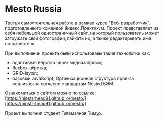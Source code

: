 # Mesto Russia

Третья самостоятельная работа в рамках курса "Веб-разработчик", подготовленного командой [Яндекс.Практикум](https://praktikum.yandex.ru/). Проект представляет из себя небольшой одностраничный сайт, на который пользователь может загружать свои фотографии, лайкать их, а также редактировать имя пользователя.

При выполнении проекта были использованы такие технологии как:
* адаптивная вёрстка через медиазапросы;
* flexbox-вёрстка;
* GRID-layout;
* базовый JavaScript;
Организационная структура проекта реализована согласно стандартам Nested БЭМ.

Ознакомиться с сайтом можно по ссылке: [https://hipsterhead91.github.io/mesto/](https://hipsterhead91.github.io/mesto/)



Проект выполнил студент Гилемзянов Тимур.